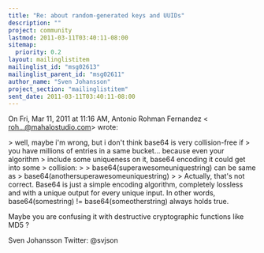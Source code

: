 ```yaml
---
title: "Re: about random-generated keys and UUIDs"
description: ""
project: community
lastmod: 2011-03-11T03:40:11-08:00
sitemap:
  priority: 0.2
layout: mailinglistitem
mailinglist_id: "msg02613"
mailinglist_parent_id: "msg02611"
author_name: "Sven Johansson"
project_section: "mailinglistitem"
sent_date: 2011-03-11T03:40:11-08:00
---
```



On Fri, Mar 11, 2011 at 11:16 AM, Antonio Rohman Fernandez &lt;
roh...@mahalostudio.com&gt; wrote:

&gt; well, maybe i'm wrong, but i don't think base64 is very collision-free if
&gt; you have millions of entries in a same bucket... because even your algorithm
&gt; include some uniqueness on it, base64 encoding it could get into some
&gt; collision:
&gt;
&gt; base64(superawesomeuniquestring) can be same as
&gt; base64(anothersuperawesomeuniquestring)
&gt;
&gt; Actually, that's not correct. Base64 is just a simple encoding algorithm,
completely lossless and with a unique output for every unique input.
In other words, base64(somestring) != base64(someotherstring) always holds
true.

Maybe you are confusing it with destructive cryptographic functions like MD5
?

Sven Johansson
Twitter: @svjson

